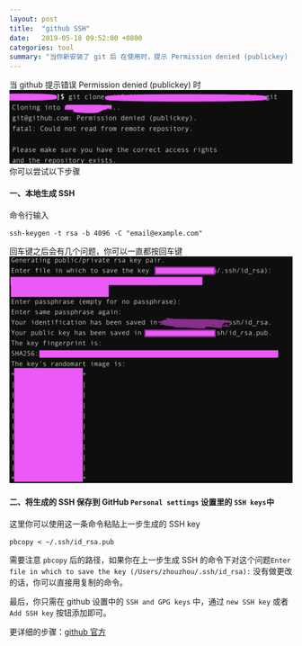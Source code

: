 ```yaml
---
layout: post
title:  "github SSH"
date:   2019-05-18 09:52:00 +0800
categories: tool
summary: "当你新安装了 git 后 在使用时，提示 Permission denied (publickey) 错误...."
---
```



当 github 提示错误 Permission denied (publickey) 时
![image](/assets/images/sshin.png)
你可以尝试以下步骤

#### 一、本地生成 SSH

命令行输入
```
ssh-keygen -t rsa -b 4096 -C "email@example.com"
``` 
回车键之后会有几个问题，你可以一直都按回车键
![image](/assets/images/SSH.png)

#### 二、将生成的 SSH 保存到 GitHub `Personal settings` 设置里的 `SSH keys`中

这里你可以使用这一条命令粘贴上一步生成的 SSH key

```
pbcopy < ~/.ssh/id_rsa.pub

```
需要注意 `pbcopy` 后的路径，如果你在上一步生成 SSH 的命令下对这个问题`Enter file in which to save the key (/Users/zhouzhou/.ssh/id_rsa):` 没有做更改的话，你可以直接用复制的命令。

最后，你只需在 github 设置中的 `SSH and GPG keys` 中，通过 `new SSH key` 或者 `Add SSH key` 按钮添加即可。

更详细的步骤：[github 官方][more]


[more]:https://help.github.com/en/articles/adding-a-new-ssh-key-to-your-github-account
